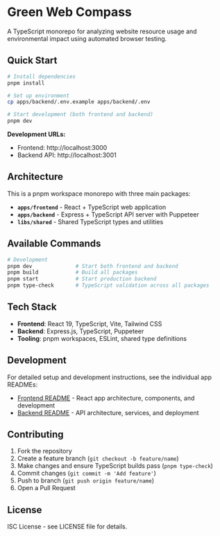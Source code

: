 # Green Web Compass

A TypeScript monorepo for analyzing website resource usage and environmental impact using automated browser testing.

## Quick Start

```bash
# Install dependencies
pnpm install

# Set up environment
cp apps/backend/.env.example apps/backend/.env

# Start development (both frontend and backend)
pnpm dev
```

**Development URLs:**

- Frontend: http://localhost:3000
- Backend API: http://localhost:3001

## Architecture

This is a pnpm workspace monorepo with three main packages:

- **`apps/frontend`** - React + TypeScript web application
- **`apps/backend`** - Express + TypeScript API server with Puppeteer
- **`libs/shared`** - Shared TypeScript types and utilities

## Available Commands

```bash
# Development
pnpm dev              # Start both frontend and backend
pnpm build            # Build all packages
pnpm start            # Start production backend
pnpm type-check       # TypeScript validation across all packages
```

## Tech Stack

- **Frontend**: React 19, TypeScript, Vite, Tailwind CSS
- **Backend**: Express.js, TypeScript, Puppeteer
- **Tooling**: pnpm workspaces, ESLint, shared type definitions

## Development

For detailed setup and development instructions, see the individual app READMEs:

- [Frontend README](./apps/frontend/README.md) - React app architecture, components, and development
- [Backend README](./apps/backend/README.md) - API architecture, services, and deployment

## Contributing

1. Fork the repository
2. Create a feature branch (`git checkout -b feature/name`)
3. Make changes and ensure TypeScript builds pass (`pnpm type-check`)
4. Commit changes (`git commit -m 'Add feature'`)
5. Push to branch (`git push origin feature/name`)
6. Open a Pull Request

## License

ISC License - see LICENSE file for details.

